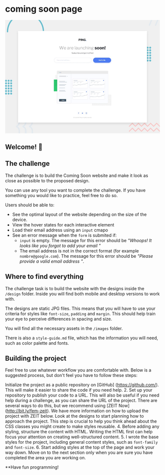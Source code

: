 # coming soon page

![Challenge design preview](./design/desktop-preview.jpg)

## Welcome! 👋

## The challenge

The challenge is to build the Coming Soon website and make it look as close as possible to the proposed design.

You can use any tool you want to complete the challenge. If you have something you would like to practice, feel free to do so.

Users should be able to:

- See the optimal layout of the website depending on the size of the device.
- View the hover states for each interactive element
- Load their email address using an `input` cmapo
- See an error message when the `form` is submited if:
	- `input` is empty. The message for this error should be *"Whoops! It looks like you forgot to add your email "*
	- The email address is not in the correct format (for example `nombre@google.com`). The message for this error should be *"Please provide a valid email address "*.

## Where to find everything

The challenge task is to build the website with the designs inside the `/design` folder. Inside you will find both mobile and desktop versions to work with.

The designs are static JPG files. This means that you will have to use your criteria for styles like `font-size`, `padding` and `margin`. This should help train your eye to perceive differences in spacing and size.

You will find all the necessary assets in the `/images` folder.

There is also a `style-guide.md` file, which has the information you will need, such as color palette and fonts.

## Building the project

Feel free to use whatever workflow you are comfortable with. Below is a suggested process, but don't feel you have to follow these steps:

Initialize the project as a public repository on [GitHub] (https://github.com/). This will make it easier to share the code if you need help.
2. Set up your repository to publish your code to a URL. This will also be useful if you need help during a challenge, as you can share the URL of the project. There are several ways to do this, but we recommend using [ZEIT Now] (http://bit.ly/fem-zeit). We have more information on how to upload the project with ZEIT below.
Look at the designs to start planning how to approach the project. This step is crucial to help you think ahead about the CSS classes you might create to make styles reusable.
4. Before adding any styling, structure the content with HTML. Writing the HTML first can help focus your attention on creating well-structured content.
5. I wrote the base styles for the project, including general content styles, such as `font-family` and `font-size`.
6. Start adding styles at the top of the page and work your way down. Move on to the next section only when you are sure you have completed the area you are working on.

**Have fun programming!

